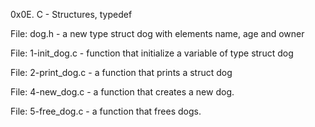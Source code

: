 0x0E. C - Structures, typedef

File: dog.h - a new type struct dog with elements name, age and owner


File: 1-init_dog.c -  function that initialize a variable of type struct dog


File: 2-print_dog.c - a function that prints a struct dog


File: 4-new_dog.c - a function that creates a new dog.


File: 5-free_dog.c - a function that frees dogs.


